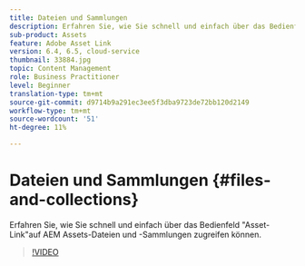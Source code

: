```yaml
---
title: Dateien und Sammlungen
description: Erfahren Sie, wie Sie schnell und einfach über das Bedienfeld "Asset-Link"auf AEM Assets-Dateien und -Sammlungen zugreifen können.
sub-product: Assets
feature: Adobe Asset Link
version: 6.4, 6.5, cloud-service
thumbnail: 33884.jpg
topic: Content Management
role: Business Practitioner
level: Beginner
translation-type: tm+mt
source-git-commit: d9714b9a291ec3ee5f3dba9723de72bb120d2149
workflow-type: tm+mt
source-wordcount: '51'
ht-degree: 11%

---
```



# Dateien und Sammlungen {#files-and-collections}

Erfahren Sie, wie Sie schnell und einfach über das Bedienfeld &quot;Asset-Link&quot;auf AEM Assets-Dateien und -Sammlungen zugreifen können.

>[!VIDEO](https://video.tv.adobe.com/v/33884/?quality=12)